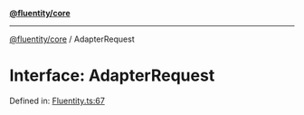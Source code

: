 [**@fluentity/core**](../README.md)

***

[@fluentity/core](../globals.md) / AdapterRequest

# Interface: AdapterRequest

Defined in: [Fluentity.ts:67](https://github.com/cedricpierre/fluentity-core/blob/1d61f2807beb4f29a63808a89bba251ec2261e92/src/Fluentity.ts#L67)

